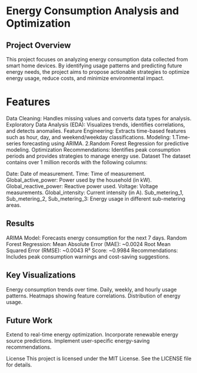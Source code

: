# Energy Consumption Analysis and Optimization

## Project Overview

This project focuses on analyzing energy consumption data collected from smart home devices. By identifying usage patterns and predicting future energy needs, the project aims to propose actionable strategies to optimize energy usage, reduce costs, and minimize environmental impact.

# Features

Data Cleaning: Handles missing values and converts data types for analysis.
Exploratory Data Analysis (EDA): Visualizes trends, identifies correlations, and detects anomalies.
Feature Engineering: Extracts time-based features such as hour, day, and weekend/weekday classifications.
Modeling:
1.Time-series forecasting using ARIMA.
2.Random Forest Regression for predictive modeling.
Optimization Recommendations: Identifies peak consumption periods and provides strategies to manage energy use.
Dataset
The dataset contains over 1 million records with the following columns:

Date: Date of measurement.
Time: Time of measurement.
Global_active_power: Power used by the household (in kW).
Global_reactive_power: Reactive power used.
Voltage: Voltage measurements.
Global_intensity: Current intensity (in A).
Sub_metering_1, Sub_metering_2, Sub_metering_3: Energy usage in different sub-metering areas.


## Results

ARIMA Model: Forecasts energy consumption for the next 7 days.
Random Forest Regression:
Mean Absolute Error (MAE): ~0.0024
Root Mean Squared Error (RMSE): ~0.0043
R² Score: ~0.9984
Recommendations: Includes peak consumption warnings and cost-saving suggestions.

## Key Visualizations

Energy consumption trends over time.
Daily, weekly, and hourly usage patterns.
Heatmaps showing feature correlations.
Distribution of energy usage.

## Future Work
Extend to real-time energy optimization.
Incorporate renewable energy source predictions.
Implement user-specific energy-saving recommendations.


License
This project is licensed under the MIT License. See the LICENSE file for details.
